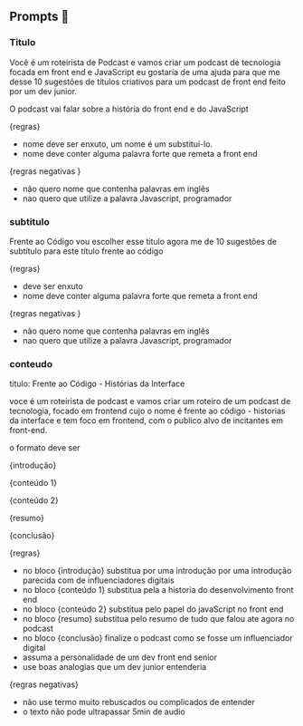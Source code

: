 ## Prompts 📄 

### Titulo

Você é um roteirista de Podcast e vamos criar um podcast de tecnologia focada em front end e JavaScript eu gostaria de uma ajuda para que me desse 10 sugestões de títulos criativos para um podcast de front end feito por um dev junior.

O podcast vai falar sobre a história do front end e do JavaScript

{regras}
- nome deve ser enxuto, um nome é um substituí-lo.
- nome deve conter alguma palavra forte que remeta a front end

{regras negativas }
- não quero nome que contenha palavras em inglês 
- nao quero que utilize a palavra Javascript, programador 

### subtitulo

Frente ao Código vou escolher esse titulo agora me de 10 sugestões de subtítulo para este título frente ao código

{regras}
- deve ser enxuto
- nome deve conter alguma palavra forte que remeta a front end

{regras negativas }
- não quero nome que contenha palavras em inglês 
- nao quero que utilize a palavra Javascript, programador

### conteudo

titulo: Frente ao Código - Histórias da Interface

voce é um roteirista de podcast e vamos criar um roteiro de um podcast de tecnologia, focado em frontend cujo o nome é frente ao código - historias da interface e tem foco em frontend, com o publico alvo de incitantes em front-end.

o formato deve ser 

{introdução}

{conteúdo 1}

{conteúdo 2}

{resumo}

{conclusão}

{regras}

- no bloco {introdução} substitua por uma introdução por uma introdução parecida com de influenciadores digitais 
- no bloco {conteúdo 1} substitua pela a historia do desenvolvimento front end
- no bloco {conteúdo 2} substitua pelo papel do javaScript no front end
- no bloco {resumo} substitua pelo resumo de tudo que falou ate agora no  podcast
- no bloco {conclusão} finalize o podcast como se fosse um influenciador digital
- assuma a personalidade de um dev front end senior
- use boas analogias que um dev junior entenderia

{regras negativas}

- não use termo muito rebuscados ou complicados de entender 
- o texto não pode ultrapassar 5min de audio 